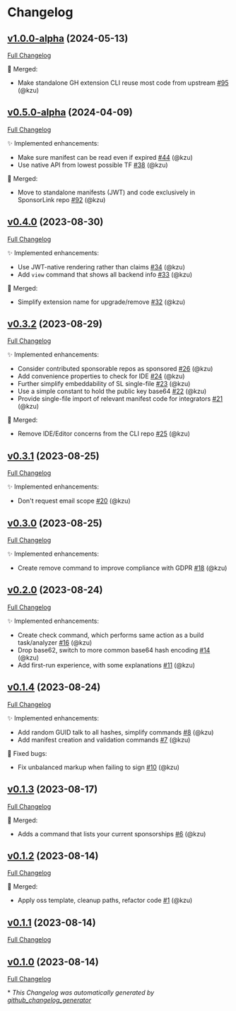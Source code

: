 # Changelog

## [v1.0.0-alpha](https://github.com/devlooped/gh-sponsors/tree/v1.0.0-alpha) (2024-05-13)

[Full Changelog](https://github.com/devlooped/gh-sponsors/compare/v0.5.0-alpha...v1.0.0-alpha)

:twisted_rightwards_arrows: Merged:

- Make standalone GH extension CLI reuse most code from upstream [\#95](https://github.com/devlooped/gh-sponsors/pull/95) (@kzu)

## [v0.5.0-alpha](https://github.com/devlooped/gh-sponsors/tree/v0.5.0-alpha) (2024-04-09)

[Full Changelog](https://github.com/devlooped/gh-sponsors/compare/v0.4.0...v0.5.0-alpha)

:sparkles: Implemented enhancements:

- Make sure manifest can be read even if expired [\#44](https://github.com/devlooped/gh-sponsors/pull/44) (@kzu)
- Use native API from lowest possible TF [\#38](https://github.com/devlooped/gh-sponsors/pull/38) (@kzu)

:twisted_rightwards_arrows: Merged:

- Move to standalone manifests \(JWT\) and code exclusively in SponsorLink repo [\#92](https://github.com/devlooped/gh-sponsors/pull/92) (@kzu)

## [v0.4.0](https://github.com/devlooped/gh-sponsors/tree/v0.4.0) (2023-08-30)

[Full Changelog](https://github.com/devlooped/gh-sponsors/compare/v0.3.2...v0.4.0)

:sparkles: Implemented enhancements:

- Use JWT-native rendering rather than claims [\#34](https://github.com/devlooped/gh-sponsors/pull/34) (@kzu)
- Add `view` command that shows all backend info [\#33](https://github.com/devlooped/gh-sponsors/pull/33) (@kzu)

:twisted_rightwards_arrows: Merged:

- Simplify extension name for upgrade/remove [\#32](https://github.com/devlooped/gh-sponsors/pull/32) (@kzu)

## [v0.3.2](https://github.com/devlooped/gh-sponsors/tree/v0.3.2) (2023-08-29)

[Full Changelog](https://github.com/devlooped/gh-sponsors/compare/v0.3.1...v0.3.2)

:sparkles: Implemented enhancements:

- Consider contributed sponsorable repos as sponsored [\#26](https://github.com/devlooped/gh-sponsors/pull/26) (@kzu)
- Add convenience properties to check for IDE [\#24](https://github.com/devlooped/gh-sponsors/pull/24) (@kzu)
- Further simplify embeddability of SL single-file [\#23](https://github.com/devlooped/gh-sponsors/pull/23) (@kzu)
- Use a simple constant to hold the public key base64 [\#22](https://github.com/devlooped/gh-sponsors/pull/22) (@kzu)
- Provide single-file import of relevant manifest code for integrators [\#21](https://github.com/devlooped/gh-sponsors/pull/21) (@kzu)

:twisted_rightwards_arrows: Merged:

- Remove IDE/Editor concerns from the CLI repo [\#25](https://github.com/devlooped/gh-sponsors/pull/25) (@kzu)

## [v0.3.1](https://github.com/devlooped/gh-sponsors/tree/v0.3.1) (2023-08-25)

[Full Changelog](https://github.com/devlooped/gh-sponsors/compare/v0.3.0...v0.3.1)

:sparkles: Implemented enhancements:

- Don't request email scope [\#20](https://github.com/devlooped/gh-sponsors/pull/20) (@kzu)

## [v0.3.0](https://github.com/devlooped/gh-sponsors/tree/v0.3.0) (2023-08-25)

[Full Changelog](https://github.com/devlooped/gh-sponsors/compare/v0.2.0...v0.3.0)

:sparkles: Implemented enhancements:

- Create remove command to improve compliance with GDPR [\#18](https://github.com/devlooped/gh-sponsors/pull/18) (@kzu)

## [v0.2.0](https://github.com/devlooped/gh-sponsors/tree/v0.2.0) (2023-08-24)

[Full Changelog](https://github.com/devlooped/gh-sponsors/compare/v0.1.4...v0.2.0)

:sparkles: Implemented enhancements:

- Create check command, which performs same action as a build task/analyzer [\#16](https://github.com/devlooped/gh-sponsors/pull/16) (@kzu)
- Drop base62, switch to more common base64 hash encoding [\#14](https://github.com/devlooped/gh-sponsors/pull/14) (@kzu)
- Add first-run experience, with some explanations [\#11](https://github.com/devlooped/gh-sponsors/pull/11) (@kzu)

## [v0.1.4](https://github.com/devlooped/gh-sponsors/tree/v0.1.4) (2023-08-24)

[Full Changelog](https://github.com/devlooped/gh-sponsors/compare/v0.1.3...v0.1.4)

:sparkles: Implemented enhancements:

- Add random GUID talk to all hashes, simplify commands [\#8](https://github.com/devlooped/gh-sponsors/pull/8) (@kzu)
- Add manifest creation and validation commands [\#7](https://github.com/devlooped/gh-sponsors/pull/7) (@kzu)

:bug: Fixed bugs:

- Fix unbalanced markup when failing to sign [\#10](https://github.com/devlooped/gh-sponsors/pull/10) (@kzu)

## [v0.1.3](https://github.com/devlooped/gh-sponsors/tree/v0.1.3) (2023-08-17)

[Full Changelog](https://github.com/devlooped/gh-sponsors/compare/v0.1.2...v0.1.3)

:twisted_rightwards_arrows: Merged:

- Adds a command that lists your current sponsorships [\#6](https://github.com/devlooped/gh-sponsors/pull/6) (@kzu)

## [v0.1.2](https://github.com/devlooped/gh-sponsors/tree/v0.1.2) (2023-08-14)

[Full Changelog](https://github.com/devlooped/gh-sponsors/compare/v0.1.1...v0.1.2)

:twisted_rightwards_arrows: Merged:

- Apply oss template, cleanup paths, refactor code [\#1](https://github.com/devlooped/gh-sponsors/pull/1) (@kzu)

## [v0.1.1](https://github.com/devlooped/gh-sponsors/tree/v0.1.1) (2023-08-14)

[Full Changelog](https://github.com/devlooped/gh-sponsors/compare/v0.1.0...v0.1.1)

## [v0.1.0](https://github.com/devlooped/gh-sponsors/tree/v0.1.0) (2023-08-14)

[Full Changelog](https://github.com/devlooped/gh-sponsors/compare/5d389ec5f8381a74a3a3614dc3b64c636514b487...v0.1.0)



\* *This Changelog was automatically generated by [github_changelog_generator](https://github.com/github-changelog-generator/github-changelog-generator)*

